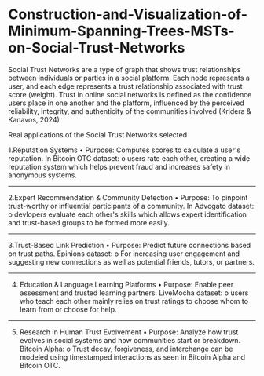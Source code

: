 # Construction-and-Visualization-of-Minimum-Spanning-Trees-MSTs-on-Social-Trust-Networks
Social Trust Networks are a type of graph that shows trust relationships between individuals or parties in a social platform. Each node represents a user, and each edge represents a trust relationship associated with trust score (weight).
Trust in online social networks is defined as the confidence users place in one another and the platform, influenced by the perceived reliability, integrity, and authenticity of the communities involved (Kridera & Kanavos, 2024)

Real applications of the Social Trust Networks selected

1.Reputation Systems
•	Purpose: Computes scores to calculate a user's reputation.
In Bitcoin OTC dataset:
o	users rate each other, creating a wide reputation system which helps prevent fraud and increases safety in anonymous systems.
________________________________________
2.Expert Recommendation & Community Detection
•	Purpose: To pinpoint trust-worthy or influential participants of a community.
In Advogato dataset:
o	devlopers evaluate each other's skills which allows expert identification and trust-based groups to be formed more easily.
________________________________________
3.Trust-Based Link Prediction
•	Purpose: Predict future connections based on trust paths.
Epinions dataset:
o	For increasing user engagement and suggesting new connections as well as potential friends, tutors, or partners.
________________________________________
4. Education & Language Learning Platforms
•	Purpose: Enable peer assessment and trusted learning partners.
LiveMocha dataset:
o	users who teach each other mainly relies on trust ratings to choose whom to learn from or choose for help.
________________________________________
5. Research in Human Trust Evolvement
•	Purpose: Analyze how trust evolves in social systems and how communities start or breakdown.
Bitcoin Alpha:
o	Trust decay, forgiveness, and interchange can be modeled using timestamped interactions as seen in Bitcoin Alpha and Bitcoin OTC.



